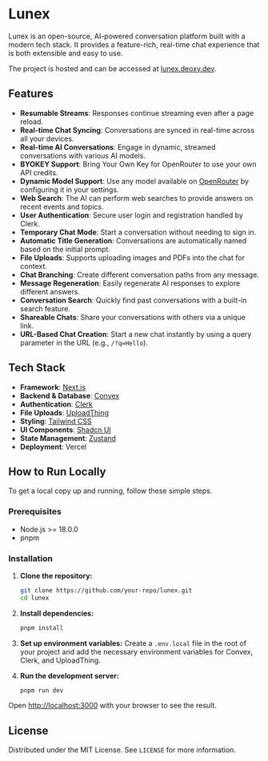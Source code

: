 # Lunex

Lunex is an open-source, AI-powered conversation platform built with a modern tech stack. It provides a feature-rich, real-time chat experience that is both extensible and easy to use.

The project is hosted and can be accessed at [lunex.deoxy.dev](https://lunex.deoxy.dev).

## Features

- **Resumable Streams**: Responses continue streaming even after a page reload.
- **Real-time Chat Syncing**: Conversations are synced in real-time across all your devices.
- **Real-time AI Conversations**: Engage in dynamic, streamed conversations with various AI models.
- **BYOKEY Support**: Bring Your Own Key for OpenRouter to use your own API credits.
- **Dynamic Model Support**: Use any model available on [OpenRouter](https://openrouter.ai/) by configuring it in your settings.
- **Web Search**: The AI can perform web searches to provide answers on recent events and topics.
- **User Authentication**: Secure user login and registration handled by Clerk.
- **Temporary Chat Mode**: Start a conversation without needing to sign in.
- **Automatic Title Generation**: Conversations are automatically named based on the initial prompt.
- **File Uploads**: Supports uploading images and PDFs into the chat for context.
- **Chat Branching**: Create different conversation paths from any message.
- **Message Regeneration**: Easily regenerate AI responses to explore different answers.
- **Conversation Search**: Quickly find past conversations with a built-in search feature.
- **Shareable Chats**: Share your conversations with others via a unique link.
- **URL-Based Chat Creation**: Start a new chat instantly by using a query parameter in the URL (e.g., `/?q=Hello`).

## Tech Stack

- **Framework**: [Next.js](https://nextjs.org/)
- **Backend & Database**: [Convex](https://www.convex.dev/)
- **Authentication**: [Clerk](https://clerk.com/)
- **File Uploads**: [UploadThing](https://uploadthing.com/)
- **Styling**: [Tailwind CSS](https://tailwindcss.com/)
- **UI Components**: [Shadcn UI](https://ui.shadcn.com/)
- **State Management**: [Zustand](https://github.com/pmndrs/zustand)
- **Deployment**: Vercel

## How to Run Locally

To get a local copy up and running, follow these simple steps.

### Prerequisites

- Node.js >= 18.0.0
- pnpm

### Installation

1.  **Clone the repository:**

    ```sh
    git clone https://github.com/your-repo/lunex.git
    cd lunex
    ```

2.  **Install dependencies:**

    ```sh
    pnpm install
    ```

3.  **Set up environment variables:**
    Create a `.env.local` file in the root of your project and add the necessary environment variables for Convex, Clerk, and UploadThing.

4.  **Run the development server:**
    ```sh
    pnpm run dev
    ```

Open [http://localhost:3000](http://localhost:3000) with your browser to see the result.

## License

Distributed under the MIT License. See `LICENSE` for more information.
